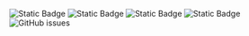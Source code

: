 ![Static Badge](https://img.shields.io/badge/blacklists-60-000000) ![Static Badge](https://img.shields.io/badge/blacklisted-2723394-cc0000) ![Static Badge](https://img.shields.io/badge/whitelisted-2242-00CC00) ![Static Badge](https://img.shields.io/badge/streaming_blacklist-28106-000000) ![GitHub issues](https://img.shields.io/github/issues/fabriziosalmi/blacklists)
